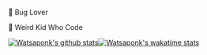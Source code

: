 🐞 Bug Lover

👶 Weird Kid Who Code

[![Watsaponk's github stats](https://github-readme-stats.vercel.app/api?username=watsaponk&show_icons=true&line_height=24&show_icons=true&theme=vue&hide_border=false&hide_title=true)](https://github.com/anuraghazra/github-readme-stats)[![Watsaponk's wakatime stats](https://github-readme-stats.vercel.app/api/wakatime?username=watsaponkm)](https://github.com/anuraghazra/github-readme-stats)
